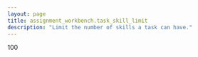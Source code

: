 ```yaml
---
layout: page
title: assignment_workbench.task_skill_limit
description: "Limit the number of skills a task can have."
---
```

100